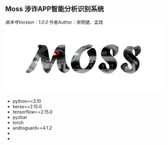 ## Moss 涉诈APP智能分析识别系统
*版本号Version：1.0.0*
作者Author：宋明键、孟琦
![Moss](https://raw.githubusercontent.com/hismj/Moss/master/mobsf/static/img/moss_logo.png)
 - python==3.10
 - keras==2.15.0
 - tensorflow==2.15.0
 - pyzbar
 - torch
 - androguard==4.1.2
 - 
 - 




<!--stackedit_data:
eyJoaXN0b3J5IjpbMTAwODUyNzQ4MCwtMTIxODE4MTMxMCwzMz
A0MzIwNDZdfQ==
-->